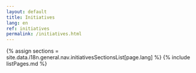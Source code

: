 ```yaml
---
layout: default
title: Initiatives
lang: en
ref: initiatives
permalink: /initiatives.html
---
```


{% assign sections = site.data.i18n.general.nav.initiativesSectionsList[page.lang] %}
{% include listPages.md %}
